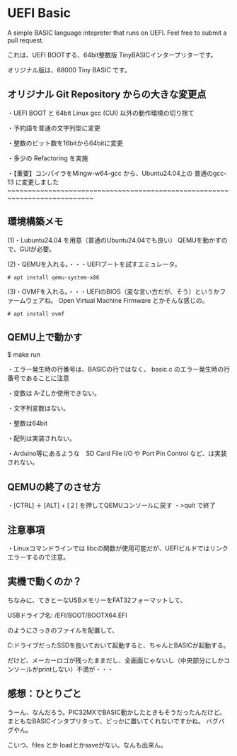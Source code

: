 # UEFI Basic

A simple BASIC language intepreter that runs on UEFI. Feel free to submit a pull request.

これは、UEFI BOOTする、64bit整数版 TinyBASICインタープリターです。

オリジナル版は、68000 Tiny BASIC です。


## オリジナル Git Repository からの大きな変更点

・UEFI BOOT と 64bit Linux gcc (CUI) 以外の動作環境の切り捨て

・予約語を普通の文字列型に変更

・整数のビット数を16bitから64bitに変更

・多少の Refactoring を実施

・【重要】コンパイラをMingw-w64-gcc から、Ubuntu24.04上の 普通のgcc-13 に変更しました
          ~~~~~~~~~~~~~~~~~~~~~~~~~~~~~~~~~~~~~~~~~~~~~~~~~~~~~~~~~~~~~~~~~~~~~~~~~~~

## 環境構築メモ

(1)・Lubuntu24.04 を用意（普通のUbuntu24.04でも良い） QEMUを動かすので、GUIが必要。

(2)・QEMUを入れる。・・・UEFIブートを試すエミュレータ。

 ```
 # apt install qemu-system-x86
 ```

(3)・OVMFを入れる。・・・UEFIのBIOS（変な言い方だが、そう）というかファームウェアね。 Open Virtual Machine Firmware とかそんな感じの。

 ```
 # apt install ovmf
 ```

## QEMU上で動かす

 $ make run

・エラー発生時の行番号は、BASICの行ではなく、 basic.c のエラー発生時の行番号であることに注意

・変数は A-Zしか使用できない。

・文字列変数はない。

・整数は64bit

・配列は実装されない。

・Arduino等にあるような　SD Card File I/O や Port Pin Control など、は実装されない。

## QEMUの終了のさせ方
・[CTRL] ＋ [ALT] + [２] を押してQEMUコンソールに戻す
・>quit で終了


## 注意事項

・Linuxコマンドラインでは libcの関数が使用可能だが、UEFIビルドではリンクエラーするので注意。

## 実機で動くのか？

ちなみに、てきとーなUSBメモリーをFAT32フォーマットして、

USBドライブ名: /EFI/BOOT/BOOTX64.EFI

のようにさっきのファイルを配置して、

C:ドライブだったSSDを抜いておいて起動すると、ちゃんとBASICが起動する。


だけど、メーカーロゴが残ったままだし、全画面じゃないし（中央部分にしかコンソールがprintしない）不満が・・・


## 感想：ひとりごと

うーん、なんだろう。PIC32MXでBASIC動かしたときもそうだったんだけど。
まともなBASICインタプリタって、どっかに置いてくれないですかね。
バグバグやん。


こいつ、files とか loadとかsaveがない。なんも出来ん。
